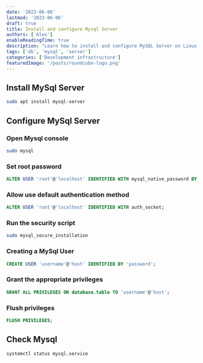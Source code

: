 ```yaml
---
date: '2023-06-06'
lastmod: '2023-06-06'
draft: true
title: Install and configure Mysql Server
authors: ['Alex']
enableReadingTime: true
description: "Learn how to install and configure MySQL Server on Linux or Windows. Step-by-step guide to secure your database, create users, and optimize settings for performance."
tags: ['db', 'mysql', 'server']
categories: ['Development infrastructure']
featuredImage: '/posts/roundcube-logo.png'
---
```




## Install MySql Server
```bash
sudo apt install mysql-server
```

## Configure MySql Server

### Open Mysql console
```bash
sudo mysql
```

### Set root password
```sql
ALTER USER 'root'@'localhost' IDENTIFIED WITH mysql_native_password BY 'password';
```
### Allow use default authentication method
```sql
ALTER USER 'root'@'localhost' IDENTIFIED WITH auth_socket;
```
### Run the security script
```bash
sudo mysql_secure_installation
```
### Creating a MySql User
```sql
CREATE USER 'username'@'host' IDENTIFIED BY 'password';
```
### Grant the appropriate privileges
```sql
GRANT ALL PRIVILEGES ON database.table TO 'username'@'host';
```
### Flush privileges
```sql
FLUSH PRIVILEGES;
```

## Check Mysql

```bash
systemctl status mysql.service
``` 


